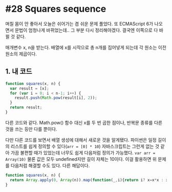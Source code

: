 # #28 Squares sequence

며칠 몸이 안 좋아서 오늘은 쉬어가는 겸 쉬운 문제 풀었다. 또 ECMAScript 6가 나오면서 문법이 엄청나게 바뀌었는데.. 그 부분 다시 정리해야겠다. 결국엔 이쪽으로 다 바뀔 것 같다.

매개변수 x, n을 받는다. 배열에 x를 시작으로 총 n개를 집어넣게 되는데 각 원소는 이전 원소의 제곱이다.

## 1. 내 코드

```js
function squares(x, n) {
  var result = [x];
  for (var i = 0; i < n-1; i++) {
    result.push(Math.pow(result[i], 2));
  }
  return result;
}
```

다른 코드와 같다. Math.pow() 함수 대신 x를 두 번 곱한 점이나, 반복문 종류를 다른 것을 쓰는 등만 다를 뿐이다.

다만 다른 코드를 보면서 배열 생성에 대해서 새로운 것을 알게됐다. 파이썬은 일정 길이의 리스트를 쉽게 정의할 수 있다(`arr = [0] * 10`) 자바스크립트는 그런게 없는 것 같아 가끔 불편할 때가 있었는데 너무도 쉽게 다음처럼 정의가 가능했다. `var arr = Array(10)` 물론 값은 모두 undefined지만 길이 자체는 10이다. 이걸 활용하면 위 문제를 다음처럼 해결할 수도 있다. 다른 해답이다.

```js
function squares(x, n) {
  return Array.apply(0, Array(n)).map(function(_,i){return i? x=x*x : x})
}
```
